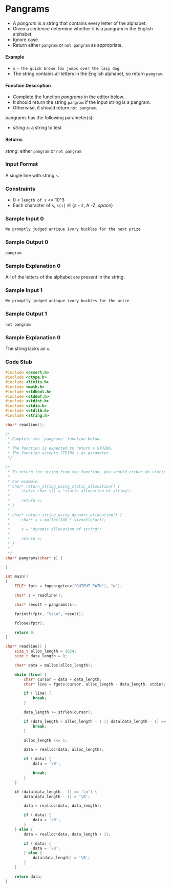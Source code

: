 # Pangrams

-   A _pangram_ is a string that contains every letter of the alphabet.
-   Given a sentence determine whether it is a pangram in
    the English alphabet.
-   Ignore case.
-   Return either `pangram` or `not pangram` as appropriate.

#### Example

-   `s` = `The quick brown fox jumps over the lazy dog`
-   The string contains all letters in the English alphabet,
    so return `pangram`.

#### Function Description

-   Complete the function _pangrams_ in the editor below.
-   It should return the string `pangram` if the input string is a pangram.
-   Otherwise, it should return `not pangram`.

pangrams has the following parameter(s):

-   _string s_: a string to test

#### Returns

_string_: either `pangram` or `not pangram`

### Input Format

A single line with string `s`.

### Constraints

-   0 < `length of s` <= 10^3
-   Each character of `s`, `s[i]` ∈ {a - z, A -Z, _space_}

### Sample Input 0

```
We promptly judged antique ivory buckles for the next prize
```

### Sample Output 0

```
pangram
```

### Sample Explanation 0

All of the letters of the alphabet are present in the string.

### Sample Input 1

```
We promptly judged antique ivory buckles for the prize
```

### Sample Output 1

```
not pangram
```

### Sample Explanation 0

The string lacks an `x`.

### Code Stub

```c
#include <assert.h>
#include <ctype.h>
#include <limits.h>
#include <math.h>
#include <stdbool.h>
#include <stddef.h>
#include <stdint.h>
#include <stdio.h>
#include <stdlib.h>
#include <string.h>

char* readline();

/*
 * Complete the 'pangrams' function below.
 *
 * The function is expected to return a STRING.
 * The function accepts STRING s as parameter.
 */

/*
 * To return the string from the function, you should either do static allocation or dynamic allocation
 *
 * For example,
 * char* return_string_using_static_allocation() {
 *     static char s[] = "static allocation of string";
 *
 *     return s;
 * }
 *
 * char* return_string_using_dynamic_allocation() {
 *     char* s = malloc(100 * sizeof(char));
 *
 *     s = "dynamic allocation of string";
 *
 *     return s;
 * }
 *
 */
char* pangrams(char* s) {

}

int main()
{
    FILE* fptr = fopen(getenv("OUTPUT_PATH"), "w");

    char* s = readline();

    char* result = pangrams(s);

    fprintf(fptr, "%s\n", result);

    fclose(fptr);

    return 0;
}

char* readline() {
    size_t alloc_length = 1024;
    size_t data_length = 0;

    char* data = malloc(alloc_length);

    while (true) {
        char* cursor = data + data_length;
        char* line = fgets(cursor, alloc_length - data_length, stdin);

        if (!line) {
            break;
        }

        data_length += strlen(cursor);

        if (data_length < alloc_length - 1 || data[data_length - 1] == '\n') {
            break;
        }

        alloc_length <<= 1;

        data = realloc(data, alloc_length);

        if (!data) {
            data = '\0';

            break;
        }
    }

    if (data[data_length - 1] == '\n') {
        data[data_length - 1] = '\0';

        data = realloc(data, data_length);

        if (!data) {
            data = '\0';
        }
    } else {
        data = realloc(data, data_length + 1);

        if (!data) {
            data = '\0';
        } else {
            data[data_length] = '\0';
        }
    }

    return data;
}

```
